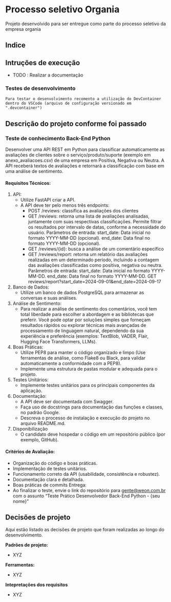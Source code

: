 # Processo seletivo Organia 

Projeto desenvolvido para ser entregue como parte do processo seletivo da empresa organia 


## Indice


## Intruções de execução 

- TODO : Realizar a documentação

### Testes de desenvolvimento
    Para testar o desenvolvimento recomento a utilização do DevContainer dentro do VSCode (arquivo de configuração versionado em ".devcontainer")

## Descrição do projeto conforme foi passado 
### Teste de conhecimento Back-End Python
Desenvolver uma API REST em Python para classificar automaticamente as avaliações de clientes sobre o serviço/produto/suporte (exemplo em anexo_avaliacoes.csv) de uma empresa em Positiva, Negativa ou Neutra. A API receberá textos de avaliações e retornará a classificação com base em uma análise de sentimento. 
#### Requisitos Técnicos:
1. API:         
    - Utilize FastAPI criar a API. 
    - A API deve ter pelo menos três endpoints: 
        - POST /reviews: classifica as avaliações dos clientes             
        - GET /reviews: retorna uma lista de avaliações analisadas, juntamente com suas respectivas classificações. Permite filtrar os resultados por intervalo de datas, conforme a necessidade do usuário. Parâmetros de entrada: start_date: Data inicial no formato YYYY-MM-DD (opcional). end_date: Data final no formato YYYY-MM-DD (opcional). 
        - GET /reviews/{id}: busca a análise de um comentário específico 
        - GET /reviews/report: retorna um relatório das avaliações realizadas em um determinado período, incluindo a contagem das avaliações classificadas como positiva, negativa ou neutra. Parâmetros de entrada: start_date: Data inicial no formato YYYY-MM-DD. end_date: Data final no formato YYYY-MM-DD. GET reviews/report?start_date=2024-09-01&end_date=2024-09-17 
2. Banco de Dados: 
    - Utilize um banco de dados PostgreSQL para armazenar as conversas e suas análises. 
3. Análise de Sentimento: 
    - Para realizar a análise de sentimento dos comentários, você tem total liberdade para escolher a abordagem e as bibliotecas que preferir. Você pode optar por soluções simples que forneçam resultados rápidos ou explorar técnicas mais avançadas de processamento de linguagem natural, dependendo da sua experiência e preferência (exemplos: TextBlob, VADER, Flair, Hugging Face Transformers, LLMs). 
4. Boas Práticas: 
    - Utilize PEP8 para manter o código organizado e limpo (Use ferramentas de análise, como Flake8 ou Black, para validar automaticamente a conformidade com a PEP8). 
    - Implemente uma estrutura de pastas modular e adequada para o projeto. 
5. Testes Unitários: 
    - Implemente testes unitários para os principais componentes da aplicação. 
6. Documentação: 
    - A API deve ser documentada com Swagger. 
    - Faça uso de docstrings para documentação das funções e classes, no padrão Google. 
    - Descreva o processo de instalação e execução do projeto no arquivo README.md. 
7. Disponibilização 
    - O candidato deve hospedar o código em um repositório público (por exemplo, GitHub).

#### Critérios de Avaliação: 
- Organização do código e boas práticas. 
- Implementação de testes unitários. 
- Funcionamento correto da API (usabilidade, consistência e robustez). 
- Documentação clara e detalhada. 
- Boas práticas de commits Entrega: 
- Ao finalizar o teste, envie o link do repositório para gente@weon.com.br com o assunto “Teste Prático Desenvolvedor Back-End Python - {seu nome}” 

## Decisões de projeto
Aqui estão listado as decisões de projeto que foram realizadas ao longo do desenvolvimento.
 
**Padrões de projeto:**
  - XYZ

**Ferramentas:**
  - XYZ

**Intepretações dos requisitos**
  - XYZ
